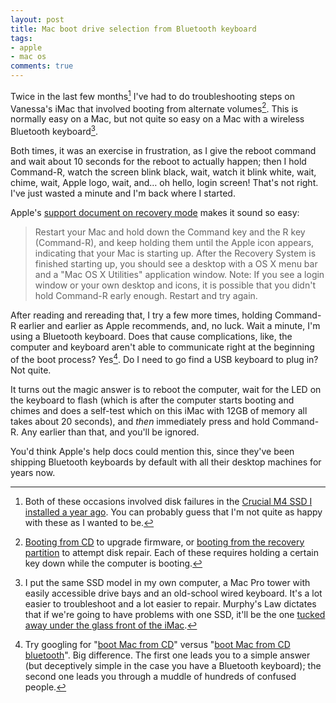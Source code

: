 ```yaml
---
layout: post
title: Mac boot drive selection from Bluetooth keyboard
tags:
- apple
- mac os
comments: true
---
```

Twice in the last few months[^1] I've had to do troubleshooting steps on
Vanessa's iMac that involved booting from alternate volumes[^2]. This is normally
easy on a Mac, but not quite so easy on a Mac with a wireless Bluetooth
keyboard[^3].

Both times, it was an exercise in frustration, as I give the reboot command
and wait about 10 seconds for the reboot to actually happen; then I hold
Command-R, watch the screen blink black, wait, watch it blink white, wait,
chime, wait, Apple logo, wait, and… oh hello, login screen! That's not right.
I've just wasted a minute and I'm back where I started.

Apple's [support document on recovery
mode](http://support.apple.com/kb/HT4718) makes it sound so easy:

> Restart your Mac and hold down the Command key and the R key (Command-R),
and keep holding them until the Apple icon appears, indicating that your Mac
is starting up. After the Recovery System is finished starting up, you should
see a desktop with a OS X menu bar and a "Mac OS X Utilities" application
window. Note: If you see a login window or your own desktop and icons, it is
possible that you didn't hold Command-R early enough. Restart and try again.

After reading and rereading that, I try a few more times, holding Command-R
earlier and earlier as Apple recommends, and, no luck. Wait a minute, I'm
using a Bluetooth keyboard. Does that cause complications, like, the computer
and keyboard aren't able to communicate right at the beginning of the boot
process? Yes[^4]. Do I need to go find a USB keyboard to plug in? Not quite.

It turns out the magic answer is to reboot the computer, wait for the LED on
the keyboard to flash (which is after the computer starts booting and chimes
and does a self-test which on this iMac with 12GB of memory all takes about 20
seconds), and _then_ immediately press and hold Command-R. Any earlier than
that, and you'll be ignored.

You'd think Apple's help docs could mention this, since they've been shipping
Bluetooth keyboards by default with all their desktop machines for years now.

[^1]: Both of these occasions involved disk failures in the [Crucial M4 SSD I installed a year ago](http://blog.metamatt.com/blog/2012/01/20/nothing-is-as-easy-as-it-should-be-ssd-upgrades/). You can probably guess that I'm not quite as happy with these as I wanted to be.

[^2]: [Booting from CD](http://support.apple.com/kb/HT1533) to upgrade firmware, or [booting from the recovery partition](http://support.apple.com/kb/HT4718) to attempt disk repair. Each of these requires holding a certain key down while the computer is booting.

[^3]: I put the same SSD model in my own computer, a Mac Pro tower with easily accessible drive bays and an old-school wired keyboard. It's a lot easier to troubleshoot and a lot easier to repair. Murphy's Law dictates that if we're going to have problems with one SSD, it'll be the one [tucked away under the glass front of the iMac](http://www.ifixit.com/Guide/iMac+Intel+27-Inch+EMC+2309+and+2374+Hard+Drive+Replacement/1634/1).

[^4]: Try googling for "[boot Mac from CD](https://www.google.com/search?q=boot+mac+from+cd)" versus "[boot Mac from CD bluetooth](https://www.google.com/search?q=boot+mac+from+cd+bluetooth)". Big difference. The first one leads you to a simple answer (but deceptively simple in the case you have a Bluetooth keyboard); the second one leads you through a muddle of hundreds of confused people.
